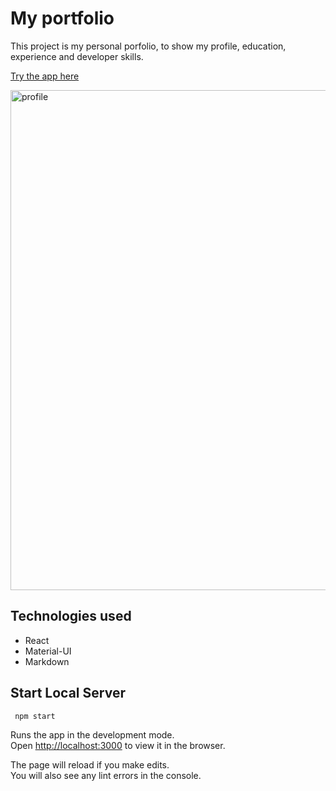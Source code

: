 # My portfolio

This project is my personal porfolio, to show my profile, education, experience and developer skills.

[Try the app here](https://cococov.github.io/portfolio/)

<img src="https://juanlamas.dev/portfolio/img/content/portfolio/profile.png" alt="profile" width="800"/>

## Technologies used

- React
- Material-UI
- Markdown

## Start Local Server
```
 npm start
```

Runs the app in the development mode.<br />
Open [http://localhost:3000](http://localhost:3000) to view it in the browser.

The page will reload if you make edits.<br />
You will also see any lint errors in the console.